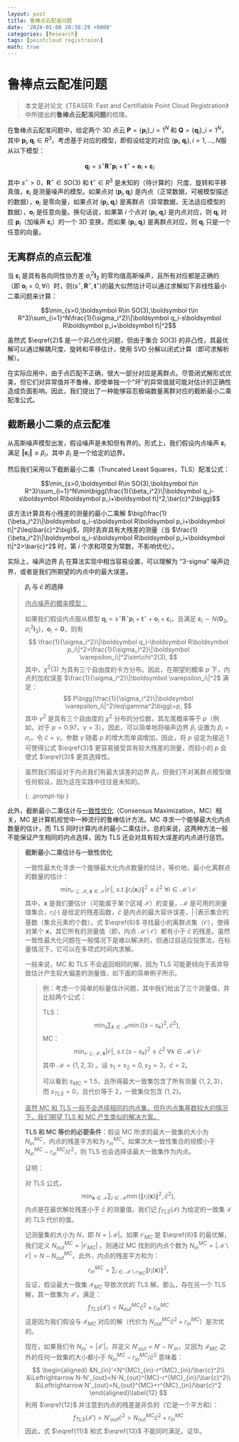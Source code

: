 ```yaml
---
layout: post
title: 鲁棒点云配准问题
date: '2024-01-08 20:38:29 +0800'
categories: [Research]
tags: [pointcloud registraion]
math: true
---
```


# 鲁棒点云配准问题

> 本文是对论文《TEASER: Fast and Certifiable Point Cloud Registration》中所提出的**鲁棒点云配准问题**的梳理。

在鲁棒点云配准问题中，给定两个 3D 点云 $\boldsymbol P=\{\boldsymbol p_i\}\_{i=1}^N$ 和 $\boldsymbol Q=\{\boldsymbol q_i\}\_{i=1}^N$，其中 $\boldsymbol p_i,\boldsymbol q_i\in R^3$。考虑基于对应的模型，即假设给定的对应 $(\boldsymbol p_i,\boldsymbol q_i),i=1,...,N$服从以下模型：

$$\boldsymbol q_i=s^\circ\boldsymbol R^\circ\boldsymbol p_i+\boldsymbol t^\circ+\boldsymbol o_i+\boldsymbol \varepsilon_i$$

其中 $s^\circ>0$，$\boldsymbol R^\circ\in SO(3)$ 和 $\boldsymbol t^\circ\in R^3$ 是未知的（待计算的）尺度、旋转和平移真值，$\boldsymbol \varepsilon_i$ 是测量噪声的模型。如果点对 $(\boldsymbol p_i,\boldsymbol q_i)$ 是内点（正常数据，可被模型描述的数据），$\boldsymbol o_i$ 是零向量，如果点对 $(\boldsymbol p_i,\boldsymbol q_i)$ 是离群点（异常数据，无法适应模型的数据），$\boldsymbol o_i$ 是任意向量。换句话说，如果第 $i$ 个点对 $(\boldsymbol p_i,\boldsymbol q_i)$ 是内点对应，则 $\boldsymbol q_i$ 对应 $\boldsymbol p_i$（加噪声 $\boldsymbol \varepsilon_i$）的一个 3D 变换，而如果 $(\boldsymbol p_i,\boldsymbol q_i)$ 是离群点对应，则 $\boldsymbol q_i$ 只是一个任意的向量。

## 无离群点的点云配准

当 $\boldsymbol \varepsilon_i$ 是具有各向同性协方差 $\sigma_i^2\boldsymbol I_3$ 的零均值高斯噪声，且所有对应都是正确的（即 $\boldsymbol o_i=0,\forall i$）时，则$(s^\circ,\boldsymbol R^\circ,\boldsymbol t^\circ)$的最大似然估计可以通过求解如下非线性最小二乘问题来计算：

$$\min_{s>0,\boldsymbol R\in SO(3),\boldsymbol t\in R^3}\sum_{i=1}^N\frac{1}{\sigma_i^2}\|\boldsymbol q_i-s\boldsymbol R\boldsymbol p_i+\boldsymbol t\|^2$$

虽然式 $\eqref{2}$ 是一个非凸优化问题，但由于集合 $SO(3)$ 的非凸性，其最优解可以通过解耦尺度、旋转和平移估计，使用 SVD 分解以闭式计算（即可求解析解）。

在实际应用中，由于点匹配不正确，很大一部分对应是离群点。尽管闭式解形式优美，但它们对异常值并不鲁棒，即使单独一个"坏"的异常值就可能对估计的正确性造成负面影响。因此，我们提出了一种能够容忍极端数量离群对应的截断最小二乘配准公式。

## 截断最小二乘的点云配准

从高斯噪声模型出发，假设噪声是未知但有界的。形式上，我们假设内点噪声 $\boldsymbol \varepsilon_i$ 满足 $‖\boldsymbol \varepsilon_i‖\leq\beta_i$，其中 $\beta_i$ 是一个给定的边界。

然后我们采用以下截断最小二乘（Truncated Least Squares，TLS）配准公式：

$$\min_{s>0,\boldsymbol R\in SO(3),\boldsymbol t\in R^3}\sum_{i=1}^N\min\bigg(\frac{1}{\beta_i^2}\|\boldsymbol q_i-s\boldsymbol R\boldsymbol p_i+\boldsymbol t\|^2,\bar{c}^2\bigg)$$

该方法计算具有小残差的测量的最小二乘解 $\big(\frac{1}{\beta_i^2}\|\boldsymbol q_i-s\boldsymbol R\boldsymbol p_i+\boldsymbol t\|^2\leq\bar{c}^2\big)$，同时丢弃具有大残差的测量（当 $\frac{1}{\beta_i^2}\|\boldsymbol q_i-s\boldsymbol R\boldsymbol p_i+\boldsymbol t\|^2>\bar{c}^2$ 时，第 $i$ 个求和项变为常数，不影响优化）。

实际上，噪声边界 $\beta_i$ 在算法实现中相当容易设置，可以理解为 “3-sigma” 噪声边界，或者是我们所期望的内点中的最大误差。

> **$\beta_i$ 与 $\bar{c}$ 的选择**
>
> <u>内点噪声的概率模型：</u>
>
> 如果我们假设内点服从模型 $\boldsymbol q_i=s^\circ\boldsymbol R^\circ\boldsymbol p_i+\boldsymbol t^\circ+\boldsymbol o_i+\boldsymbol \varepsilon_i$，且满足 $\boldsymbol\varepsilon_i\sim N(\boldsymbol0_3,\sigma_i^2\boldsymbol I_3)$，$\boldsymbol o_i=\boldsymbol 0$，则有
> $$
> \frac{1}{\sigma_i^2}\|\boldsymbol q_i-\boldsymbol R\boldsymbol p_i\|^2=\frac{1}{\sigma_i^2}\|\boldsymbol \varepsilon_i\|^2\sim\chi^2(3),
> $$
> 其中，$\chi^2(3)$ 为具有三个自由度的卡方分布。因此，在期望的概率 $p$ 下，内点的加权误差 $\frac{1}{\sigma_i^2}\|\boldsymbol \varepsilon_i\|^2$ 满足：
> $$
> P\bigg(\frac{1}{\sigma_i^2}\|\boldsymbol \varepsilon_i\|^2\leq\gamma^2\bigg)=p,
> $$
> 其中 $γ^2$ 是具有三个自由度的 $χ^2$ 分布的分位数，其左尾概率等于 $p$（例如，对于 $p = 0.97$，$γ=3$）。因此，可以简单地将噪声边界 $β_i$ 设置为 $β_i= σ_i$，令 $\bar c= γ$。参数 $γ$ 随着 $p$ 的增大而单调增加，因此，将 $p$ 设定为接近 $1$ 可使得公式 $\eqref{3}$ 更容易接受具有较大残差的测量，而较小的 $p$ 会使式 $\eqref{3}$ 更具选择性。

> 虽然我们假设对于内点我们有最大误差的边界 $\beta_i$，但我们不对离群点模型做任何假设，因为这在实践中往往是未知的。
>
> {: .prompt-tip }

此外，截断最小二乘估计与<u>一致性优化</u>（Consensus Maximization，MC）相关，MC 是计算机视觉中一种流行的鲁棒估计方法。MC 寻求一个能够最大化内点数量的估计，而 TLS 同时计算内点的最小二乘估计。总的来说，这两种方法一般不能保证产生相同的内点选择，因为 TLS 还会对具有较大误差的内点进行惩罚。

> **截断最小二乘估计与一致性优化**
>
> 一致性最大化寻求一个能够最大化内点数量的估计，等价地，最小化离群点的数量的估计：
> $$
> \min_{\mathcal{O}\subseteq\mathcal{M},\boldsymbol x\in\mathcal{X}}|\mathcal{O}|,\ s.t.\|r_i(\boldsymbol x_i)\|^2\leq\bar{c}^2\ \forall i\in\mathcal{M}\setminus\mathcal{O}\label{6}
> $$
> 其中，$\boldsymbol x$ 是我们要估计（可能属于某个区域 $\mathcal X$）的变量，$\mathcal M$ 是可用的测量值集合，$r_i (·)$ 是给定的残差函数，$\bar c$ 是内点的最大容许误差，$|·|$表示集合的基数（集合元素的个数）。式 $\eqref{6}$ 寻找最小的离群点集（$\mathcal O$），使得对某个 $\boldsymbol x$，其它所有的测量值（即，内点 $\mathcal{M}\setminus\mathcal{O}$）都有小于 $\bar c$ 的残差。虽然一致性最大化问题在一般情况下是难以解决的，但通过自适应投票法，在标量情况下，它可以在多项式时间内求解。
>
> 一般来说，MC 和 TLS 不会返回相同的解，因为 TLS 可能更倾向于丢弃导致估计产生较大偏差的测量值，如下面的简单例子所示。
>
> > 例：考虑一个简单的标量估计问题，其中我们给出了三个测量值，并比较两个公式：
> >
> > TLS：
> > $$
> > \min_s\sum_{k\in\mathcal{M}}\min\big((s-s_k)^2,\bar{c}^2\big),
> > $$
> > MC：
> > $$
> > \min_{\mathcal{O}\subseteq\mathcal{M},\boldsymbol s}|\mathcal{O}|,\ s.t.(s-s_k)^2\leq\bar{c}^2\ \forall k\in\mathcal{M}\setminus\mathcal{O}
> > $$
> > 其中 $\mathcal M=\{1,2,3\}$ 。设 $s_1=s_2=0,s_3=3$，$\bar{c}=2$。
> >
> > 可以看到 $s_{MC}=1.5$，且所得最大一致集包含了所有测量 $\{1,2,3\}$，而 $s_{TLS}=0$，且代价等于 $2$，一致集仅包含 $\{1,2\}$。
>
> <u>虽然 MC 和 TLS 一般不会选择相同的内点集，但在内点集基数较大的情况下，我们期望 TLS 和 MC 产生类似的解决方案。</u>
>
> **TLS 和 MC 等价的必要条件**：假设 MC 所求的最大一致集的大小为 $N^{MC}_{in}$，内点的残差平方和为 $r^{MC}_{in}$。如果次大一致性集合的规模小于 $N^{MC}_{in}-r^{MC}_{in}/\bar{c}^2$，则 TLS 也会选择该最大一致集作为内点。
>
> 证明：
>
> 对 TLS 公式，
> $$
> \min_{\boldsymbol x\in\mathcal{X}}\sum_{i\in\mathcal{M}}\min\big(\|r_i(\boldsymbol x)\|^2,\bar{c}^2\big),
> $$
> 内点是在最优解处残差小于 $\bar{c}$ 的测量值。我们记 $f_{TLS}(\mathcal I)$ 为给定的一致集 $\mathcal I$ 的 TLS 代价的值。
>
> 记测量集的大小为 $N$，即 $N=|\mathcal M|$。如果 $\mathcal O_{MC}$ 是 $\eqref{6}$ 的最优解，我们定义 $N^{MC}_{out}=|\mathcal O_{MC}|$ 。则通过 MC 找到的内点个数为 $N^{MC}_{in}=|\mathcal M\setminus\mathcal O|=N-N^{MC}_{out}$。此外，内点的残差平方和为：
> $$
> r_{in}^{MC}=\sum_{i\in\mathcal M\setminus\mathcal O_{MC}}\|r_i(\boldsymbol x)\|^2,
> $$
> 反证，假设最大一致集 $\mathcal I_{MC}$ 导致次优的 TLS 解。那么，存在另一个 TLS 解，其一致集为 $\mathcal I'$，满足：
> $$
> f_{TLS}(\mathcal I')<N^{MC}_{out}\bar{c}^2+r_{in}^{MC}\label{11}
> $$
> 这是因为我们假设与 $\mathcal I_{MC}$ 对应的解（代价为 $N^{MC}_{out}\bar{c}^2+r_{in}^{MC}$）是次优的。
>
> 现在，如果我们令 $N_{in}'=|\mathcal I'|$，并定义 $N'_{out}=N'-N'_{in}$，又因为 $\mathcal I_{MC}$ 之外的任何一致集的大小都小于 $N^{MC}_{in}-r^{MC}_{in}/\bar{c}^2$ 意味着：
> $$
> \begin{aligned}
> &N_{in}'<N^{MC}_{in}-r^{MC}_{in}/\bar{c}^2\\
> &\Leftrightarrow N-N'_{out}<N-N_{out}^{MC}-r^{MC}_{in}/\bar{c}^2\\
> &\Leftrightarrow N'_{out}>N_{out}^{MC}+r^{MC}_{in}/\bar{c}^2
> \end{aligned}\label{12}
> $$
> 利用 $\eqref{12}$ 并注意到内点的残差是非负的（它是一个平方和）：
> $$
> f_{TLS}(\mathcal I')>N’_{out}\bar{c}^2>N^{MC}_{out}\bar{c}^2+r_{in}^{MC}\label{13}
> $$
> 因此，式 $\eqref{11}$ 和式 $\eqref{13}$ 不能同时满足。证毕。

